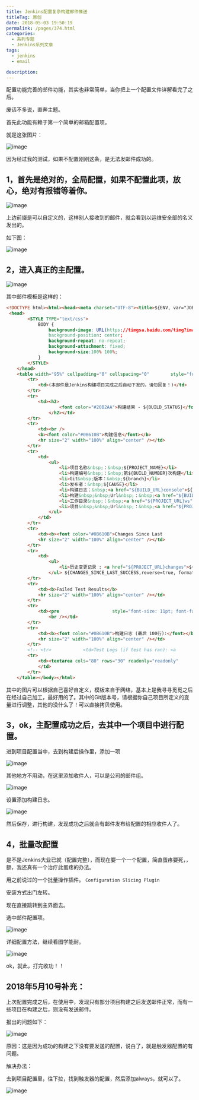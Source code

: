 ```yaml
---
title: Jenkins配置复杂构建邮件推送
titleTag: 原创
date: 2018-05-03 19:50:19
permalink: /pages/374.html
categories: 
  - 系列专题
  - Jenkins系列文章
tags: 
  - jenkins
  - email

description: 
---
```


配置功能完善的邮件功能，其实也非常简单，当你把上一个配置文件详解看完了之后。

废话不多说，直奔主题。

首先此功能有赖于第一个简单的邮箱配置项。

就是这张图片：

![image](http://t.eryajf.net/imgs/2021/09/32b713d81aa31a0b.jpg)

因为经过我的测试，如果不配置刚刚这条，是无法发邮件成功的。

## 1，首先是绝对的，全局配置，如果不配置此项，放心，绝对有报错等着你。

![image](http://t.eryajf.net/imgs/2021/09/d1317e96aec611c3.jpg)

上边前缀是可以自定义的，这样别人接收到的邮件，就会看到以运维安全部的名义发出的。

如下图：

![image](http://t.eryajf.net/imgs/2021/09/876792f229caafd6.jpg)

## 2，进入真正的主配置。

![image](http://t.eryajf.net/imgs/2021/09/6c5913c67dd63f00.jpg)

其中邮件模板是这样的：

```html
<!DOCTYPE html><html><head><meta charset="UTF-8"><title>${ENV, var="JOB_NAME"}-第${BUILD_NUMBER}次构建日志</title></head><body leftmargin="8" marginwidth="0" topmargin="8" marginheight="4"    offset="0">
 <head>
        <STYLE TYPE="text/css">
            BODY {
                background-image: URL(https://timgsa.baidu.com/timg?image&quality=80&size=b9999_10000&sec=1525328482473&di=79b0b72f1551478d2103cdf9116950cb&imgtype=0&src=http%3A%2F%2Fattach.bbs.miui.com%2Fforum%2F201602%2F15%2F214501jhqfq55gzyupzz2f.png);
                background-position: center;
                background-repeat: no-repeat;
                background-attachment: fixed;
                background-size:100% 100%;
            }
        </STYLE>
    </head>
    <table width="95%" cellpadding="0" cellspacing="0"        style="font-size: 11pt; font-family: Tahoma, Arial, Helvetica, sans-serif">
        <tr>
            <td>(本邮件是Jenkins构建项目完成之后自动下发的，请勿回复！)</td>
        </tr>
        <tr>
            <td><h2>
                    <font color="#20B2AA">构建结果 - ${BUILD_STATUS}</font>
                </h2></td>
        </tr>
        <tr>
            <td><br />
            <b><font color="#0B610B">构建信息</font></b>
            <hr size="2" width="100%" align="center" /></td>
        </tr>
        <tr>
            <td>
                <ul>
                    <li>项目名称&nbsp;：&nbsp;${PROJECT_NAME}</li>
                    <li>构建编号&nbsp;：&nbsp;第${BUILD_NUMBER}次构建</li>
                    <li>Git&nbsp;版本：&nbsp;${branch}</li>
                    <li>发布者：&nbsp;${CAUSE}</li>
                    <li>构建日志：&nbsp;<a href="${BUILD_URL}console">${BUILD_URL}console</a></li>
                    <li>构建&nbsp;&nbsp;Url&nbsp;：&nbsp;<a href="${BUILD_URL}">${BUILD_URL}</a></li>
                    <li>工作目录&nbsp;：&nbsp;<a href="${PROJECT_URL}ws">${PROJECT_URL}ws</a></li>
                    <li>项目&nbsp;&nbsp;Url&nbsp;：&nbsp;<a href="${PROJECT_URL}">${PROJECT_URL}</a></li>
                </ul>
            </td>
        </tr>
        <tr>
            <td><b><font color="#0B610B">Changes Since Last                        Successful Build:</font></b>
            <hr size="2" width="100%" align="center" /></td>
        </tr>
        <tr>
            <td>
                <ul>
                    <li>历史变更记录 : <a href="${PROJECT_URL}changes">${PROJECT_URL}changes</a></li>
                </ul> ${CHANGES_SINCE_LAST_SUCCESS,reverse=true, format="Changes for Build #%n:<br />%c<br />",showPaths=true,changesFormat="<pre>[%a]<br />%m</pre>",pathFormat="&nbsp;&nbsp;&nbsp;&nbsp;%p"}            </td>
        </tr>
        <tr>
            <td><b>Failed Test Results</b>
            <hr size="2" width="100%" align="center" /></td>
        </tr>
        <tr>
            <td><pre                    style="font-size: 11pt; font-family: Tahoma, Arial, Helvetica, sans-serif">$FAILED_TESTS</pre>
                <br /></td>
        </tr>
        <tr>
            <td><b><font color="#0B610B">构建日志 (最后 100行):</font></b>
            <hr size="2" width="100%" align="center" /></td>
        </tr>
        <!-- <tr>            <td>Test Logs (if test has ran): <a                href="${PROJECT_URL}ws/TestResult/archive_logs/Log-Build-${BUILD_NUMBER}.zip">${PROJECT_URL}/ws/TestResult/archive_logs/Log-Build-${BUILD_NUMBER}.zip</a>                <br />            <br />            </td>        </tr> -->
        <tr>
            <td><textarea cols="80" rows="30" readonly="readonly"                    style="font-family: Courier New">${BUILD_LOG, maxLines=100}</textarea>
            </td>
        </tr>
    </table></body></html>
```

其中的图片可以根据自己喜好自定义，模板来自于网络，基本上是我寻寻觅觅之后在经过自己加工，最好用的了。其中的Git版本号，请根据你自己项目所定义的变量进行调整，其他的没什么了！可以直接拷贝使用。

## 3，ok，主配置成功之后，去其中一个项目中进行配置。

进到项目配置当中，去到构建后操作里，添加一项

![image](http://t.eryajf.net/imgs/2021/09/5583ba563e62efa4.jpg)

其他地方不用动，在这里添加收件人，可以是公司的邮件组。

![image](http://t.eryajf.net/imgs/2021/09/7a8949fd2b8f757b.jpg)

设置添加构建日志。

![image](http://t.eryajf.net/imgs/2021/09/ba8efd31a121c70a.jpg)

然后保存，进行构建，发现成功之后就会有邮件发布给配置的相应收件人了。

## 4，批量改配置

是不是Jenkins大业已就（配置完整），而现在要一个一个配置，简直蛋疼要死，，额，我还真有一个治疗此蛋疼的办法。

用之前说过的一个批量操作插件。 `Configuration Slicing Plugin`

安装方式出门左转。

现在直接跳转到主界面去。

选中邮件配置项。

![image](http://t.eryajf.net/imgs/2021/09/74d2d401020b92ae.jpg)

详细配置方法，继续看图学能耐。

![image](http://t.eryajf.net/imgs/2021/09/d2f8e60eced005e4.jpg)

ok，就此，打完收功！！

## 2018年5月10号补充：

上次配置完成之后，在使用中，发现只有部分项目构建之后发送邮件正常，而有一些项目在构建之后，则没有发送邮件。

报出的问题如下：

![image](http://t.eryajf.net/imgs/2021/09/74d94c1527042926.jpg)

原因：这是因为成功的构建之下没有要发送的配置，说白了，就是触发器配置的有问题。

解决办法：

去到项目配置里，往下拉，找到触发器的配置，然后添加always，就可以了。

![image](http://t.eryajf.net/imgs/2021/09/18ef8586a12dc998.jpg)
